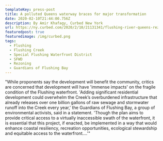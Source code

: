 ```yaml
---
templateKey: press-post
title: A polluted Queens waterway braces for major transformation
date: 2020-02-10T21:44:00.756Z
description: By Amir Khafagy, Curbed New York
url: https://ny.curbed.com/2020/2/10/21131341/flushing-river-queens-rezoning-development
featuredpost: true
featuredimage: /img/curbed.png
tags:
  - Flushing
  - Flushing Creek
  - Special Flushing Waterfront District
  - SFWD
  - Rezoning
  - Guardians of Flushing Bay
---
```

"While proponents say the development will benefit the community, critics are concerned that development will have 'immense impacts' on the fragile condition of the Flushing waterfront. 'Adding significant residential development could overwhelm the Creek’s overburdened infrastructure that already releases over one billion gallons of raw sewage and stormwater runoff into the Creek every year,' the Guardians of Flushing Bay, a group of environmental activists, said in a statement. 'Though the plan aims to provide critical access to a virtually inaccessible swath of the waterfront, it is essential that this project, if enacted, be implemented in a way that would enhance coastal resiliency, recreation opportunities, ecological stewardship and equitable access to the waterfront....'"